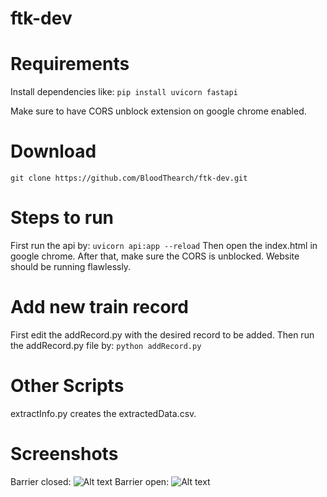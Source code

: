 # ftk-dev

# Requirements
Install dependencies like:
```pip install uvicorn fastapi```

Make sure to have CORS unblock extension on google chrome enabled.

# Download

```git clone https://github.com/BloodThearch/ftk-dev.git```

# Steps to run
First run the api by:
```uvicorn api:app --reload```
Then open the index.html in google chrome.
After that, make sure the CORS is unblocked.
Website should be running flawlessly.

# Add new train record
First edit the addRecord.py with the desired record to be added.
Then run the addRecord.py file by:
```python addRecord.py```

# Other Scripts
extractInfo.py creates the extractedData.csv.

# Screenshots
Barrier closed:
![Alt text](Screenshots/ftkclosed.jpeg?raw=true "ftkclosed")
Barrier open:
![Alt text](Screenshots/ftkopen.jpeg?raw=true "ftkopen")
